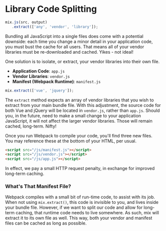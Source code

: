 # Library Code Splitting

```js
mix.js(src, output)
   .extract(['any', 'vendor', 'library']);
```

Bundling all JavaScript into a single files does come with a potential downside: each time you change a minor detail in your application code, you must bust the cache for all users. That means all of your vendor libraries must be re-downloaded and cached. Yikes - not ideal!

One solution is to isolate, or extract, your vendor libraries into their own file.

* **Application Code**: `app.js`
* **Vendor Libraries**: `vendor.js`
* **Manifest \(Webpack Runtime\)**: `manifest.js`

```js
mix.extract(['vue', 'jquery']);
```

The `extract` method expects an array of vendor libraries that you wish to extract from your main bundle file. With this adjustment, the source code for both Vue and jQuery will be located in `vendor.js`, rather than `app.js`. Should you, in the future, need to make a small change to your application JavaScript, it will not affect the larger vendor libraries. Those will remain cached, long-term. Nifty!

Once you run Webpack to compile your code, you'll find three new files. You may reference these at the bottom of your HTML, per usual.

```html
<script src="/js/manifest.js"></script>
<script src="/js/vendor.js"></script>
<script src="/js/app.js"></script>
```

In effect, we pay a small HTTP request penalty, in exchange for improved long-term caching.


### What's That Manifest File?

Webpack compiles with a small bit of run-time code, to assist with its job. When not using `mix.extract()`, this code is invisible to you, and lives inside your bundle file. However, if we want to split our code and allow for long-term caching, that runtime code needs to live somewhere. As such, mix will extract it to its own file as well. This way, both your vendor and manifest files can be cached as long as possible.

